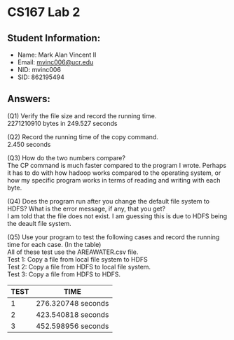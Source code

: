 # CS167 Lab 2

## Student Information:
* Name: Mark Alan Vincent II
* Email: mvinc006@ucr.edu
* NID: mvinc006
* SID: 862195494

## Answers:
(Q1) Verify the file size and record the running time.   
2271210910 bytes in 249.527 seconds

(Q2) Record the running time of the copy command.   
2.450 seconds

(Q3) How do the two numbers compare?   
The CP command is much faster compared to the program I wrote. Perhaps it has to do with how hadoop works compared to the operating system, or how my specific program works in terms of reading and writing with each byte.

(Q4) Does the program run after you change the default file system to HDFS? What is the error message, if any, that you get?  
I am told that the file does not exist. I am guessing this is due to HDFS being the deault file system.

(Q5) Use your program to test the following cases and record the running time for each case. (In the table)    
All of these test use the AREAWATER.csv file.  
Test 1: Copy a file from local file system to HDFS  
Test 2: Copy a file from HDFS to local file system.  
Test 3: Copy a file from HDFS to HDFS.

| TEST | TIME               |
|------|--------------------|
| 1    | 276.320748 seconds |
| 2    | 423.540818 seconds |
| 3    | 452.598956 seconds |
